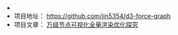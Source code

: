 -
- 项目地址：  https://github.com/jin5354/d3-force-graph
- 项目文章： [万级节点可视化全量渲染优化探究](https://www.404forest.com/2018/10/12/massive-data-visualization-full-rendering-optimization/)